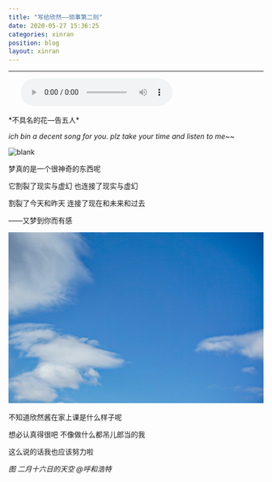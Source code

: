 ```yaml
---
title: "写给欣然——琐事第二则"
date: 2020-05-27 15:36:25
categories: xinran
position: blog
layout: xinran
---
```


---

<ul class="list-inline text-center">
<audio controls="controls">
    <source src="http://music.163.com/song/media/outer/url?id=1368754746.mp3" type="audio/ogg">
    <source src="http://music.163.com/song/media/outer/url?id=1368754746.mp3" type="audio/mpeg">
<embed height="50" width="1500" src="http://music.163.com/song/media/outer/url?id=1368754746.mp3" />
</audio>
</ul>
*不具名的花—告五人*

*ich bin a decent song for you. plz take your time and listen to me~~*

![blank](/assets/img/placeholder.png)

梦真的是一个很神奇的东西呢

它割裂了现实与虚幻 也连接了现实与虚幻

割裂了今天和昨天 连接了现在和未来和过去

   ——又梦到你而有感

![blank](/assets/img/private/16FebHohhot.jpg)

不知道欣然酱在家上课是什么样子呢

想必认真得很吧 不像做什么都吊儿郎当的我

这么说的话我也应该努力啦

*图 二月十六日的天空 @呼和浩特*

